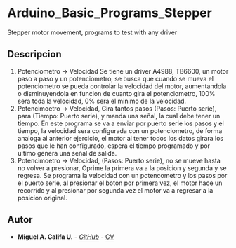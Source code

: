 # Arduino_Basic_Programs_Stepper
Stepper motor movement, programs to test with any driver
## Descripcion
1. Potenciometro -> Velocidad
Se tiene un driver A4988, TB6600, un motor paso a paso y un potenciometro, se busca que cuando se mueva el potenciometro se pueda controlar la velocidad del motor, aumentandola o disminuyendola en funcion de cuanto gira el potenciometro, 100% sera toda la velocidad, 0% sera el minimo de la velocidad.
2. Potencimoetro -> Velocidad, Gira tantos pasos (Pasos: Puerto serie), para (Tiempo: Puerto serie), y manda una señal, la cual debe tener un tiempo.
En este programa se va a enviar por puerto serie los pasos y el tiempo, la velocidad sera configurada con un potenciometro, de forma analoga al anterior ejercicio, el motor al tener todos los datos girara los pasos que le han configurado, espera el tiempo programado y por ultimo genera una señal de salida.
3. Potencimoetro -> Velocidad, (Pasos: Puerto serie), no se mueve hasta no volver a presionar, Oprime la primera va a la posicion y segunda y se regresa.
Se programa la velocidad con un potencometro y los pasos por el puerto serie, al presionar el boton por primera vez, el motor hace un recorrido y al presionar por segunda vez el motor va a regresar a la posicion original.
## Autor
* **Miguel A. Califa U.** - [*GitHub*](https://github.com/miguel5612) - [CV](https://scienti.colciencias.gov.co/cvlac/visualizador/generarCurriculoCv.do?cod_rh=0000050477)
